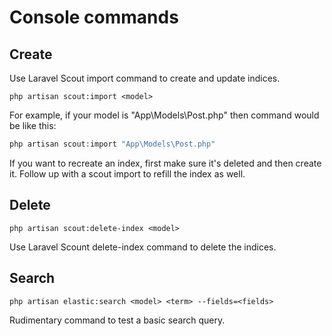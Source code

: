 # Console commands

## Create
Use Laravel Scout import command to create and update indices.
```
php artisan scout:import <model>
```
For example, if your model is "App\Models\Post.php" then command would be like this:
```php
php artisan scout:import "App\Models\Post.php"
```

If you want to recreate an index, first make sure it's deleted and then create it.
Follow up with a scout import to refill the index as well.

## Delete
```
php artisan scout:delete-index <model>
```
Use Laravel Scount delete-index command to delete the indices.

## Search
```
php artisan elastic:search <model> <term> --fields=<fields>
```
Rudimentary command to test a basic search query.
